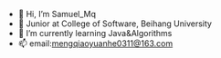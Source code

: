 - 👋 Hi, I’m Samuel_Mq
- 👀 Junior at College of Software, Beihang University
- 🌱 I’m currently learning Java&Algorithms
- 📫 email:mengqiaoyuanhe0311@163.com

<!---
mengqiaoyuanhe/mengqiaoyuanhe is a ✨ special ✨ repository because its `README.md` (this file) appears on your GitHub profile.
You can click the Preview link to take a look at your changes.
--->
